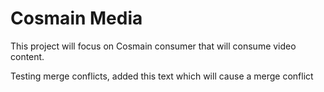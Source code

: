 # Cosmain Media

This project will focus on Cosmain consumer that will consume video content.

Testing merge conflicts, added this text which will cause a merge conflict
